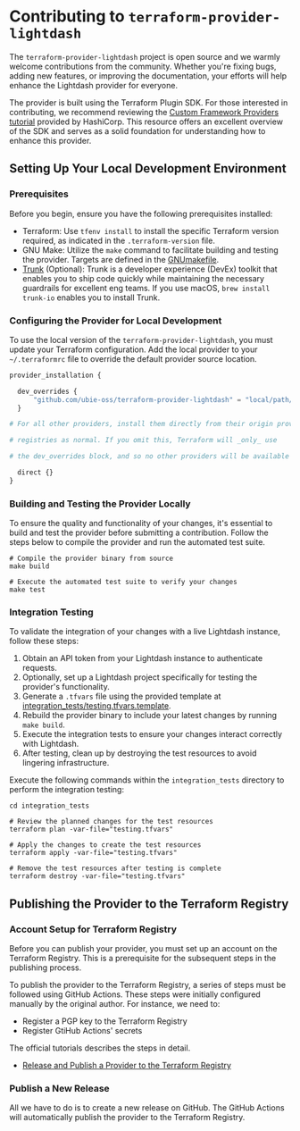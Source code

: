 # Contributing to `terraform-provider-lightdash`

The `terraform-provider-lightdash` project is open source and we warmly welcome contributions from the community.
Whether you're fixing bugs, adding new features, or improving the documentation, your efforts will help enhance the Lightdash provider for everyone.

The provider is built using the Terraform Plugin SDK.
For those interested in contributing, we recommend reviewing the [Custom Framework Providers tutorial](https://developer.hashicorp.com/terraform/tutorials/providers-plugin-framework) provided by HashiCorp.
This resource offers an excellent overview of the SDK and serves as a solid foundation for understanding how to enhance this provider.

## Setting Up Your Local Development Environment

### Prerequisites

Before you begin, ensure you have the following prerequisites installed:

- Terraform: Use `tfenv install` to install the specific Terraform version required, as indicated in the `.terraform-version` file.
- GNU Make: Utilize the `make` command to facilitate building and testing the provider. Targets are defined in the [GNUmakefile](./GNUmakefile).
- [Trunk](https://docs.trunk.io/) (Optional): Trunk is a developer experience (DevEx) toolkit that enables you to ship code quickly while maintaining the necessary guardrails for excellent eng teams. If you use macOS, `brew install trunk-io` enables you to install Trunk.

### Configuring the Provider for Local Development

To use the local version of the `terraform-provider-lightdash`, you must update your Terraform configuration. Add the local provider to your `~/.terraformrc` file to override the default provider source location.

```terraform
provider_installation {

  dev_overrides {
      "github.com/ubie-oss/terraform-provider-lightdash" = "local/path/to/provider"
  }

# For all other providers, install them directly from their origin provider

# registries as normal. If you omit this, Terraform will _only_ use

# the dev_overrides block, and so no other providers will be available

  direct {}
}
```

### Building and Testing the Provider Locally

To ensure the quality and functionality of your changes, it's essential to build and test the provider before submitting a contribution.
Follow the steps below to compile the provider and run the automated test suite.

```shell
# Compile the provider binary from source
make build

# Execute the automated test suite to verify your changes
make test
```

### Integration Testing

To validate the integration of your changes with a live Lightdash instance, follow these steps:

1. Obtain an API token from your Lightdash instance to authenticate requests.
2. Optionally, set up a Lightdash project specifically for testing the provider's functionality.
3. Generate a `.tfvars` file using the provided template at [integration_tests/testing.tfvars.template](./integration_tests/testing.tfvars.template).
4. Rebuild the provider binary to include your latest changes by running `make build`.
5. Execute the integration tests to ensure your changes interact correctly with Lightdash.
6. After testing, clean up by destroying the test resources to avoid lingering infrastructure.

Execute the following commands within the `integration_tests` directory to perform the integration testing:

```shell
cd integration_tests

# Review the planned changes for the test resources
terraform plan -var-file="testing.tfvars"

# Apply the changes to create the test resources
terraform apply -var-file="testing.tfvars"

# Remove the test resources after testing is complete
terraform destroy -var-file="testing.tfvars"
```

## Publishing the Provider to the Terraform Registry

### Account Setup for Terraform Registry

Before you can publish your provider, you must set up an account on the Terraform Registry. This is a prerequisite for the subsequent steps in the publishing process.

To publish the provider to the Terraform Registry, a series of steps must be followed using GitHub Actions. These steps were initially configured manually by the original author.
For instance, we need to:

- Register a PGP key to the Terraform Registry
- Register GtiHub Actions' secrets

The official tutorials describes the steps in detail.

- [Release and Publish a Provider to the Terraform Registry](https://developer.hashicorp.com/terraform/tutorials/providers/provider-release-publish)

### Publish a New Release

All we have to do is to create a new release on GitHub.
The GitHub Actions will automatically publish the provider to the Terraform Registry.
